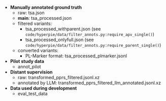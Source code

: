 * **Manually annotated ground truth**
    * raw: tsa.json
    * **main**: tsa\_processed.json
    * filtered variants:
        * tsa\_processed\_withparent.json (see `code/hyperpie/data/filter_annots.py:require_apv_single()`)
        * tsa\_processed\_onlyfull.json (see `code/hyperpie/data/filter_annots.py:require_parent_single()`)
    * converted variants:
        * PL-Marker format: tsa\_processed\_plmarker.jsonl
* **Pilot study data**
    * annot\_pilot
* **Distant supervision**
    * raw: transformed\_pprs\_filtered.jsonl.xz
    * annotated by LLM: transformed\_pprs\_filtered\_llm\_annotated.jsonl.xz
* **Data used during development**
    * eval\_test\_data
